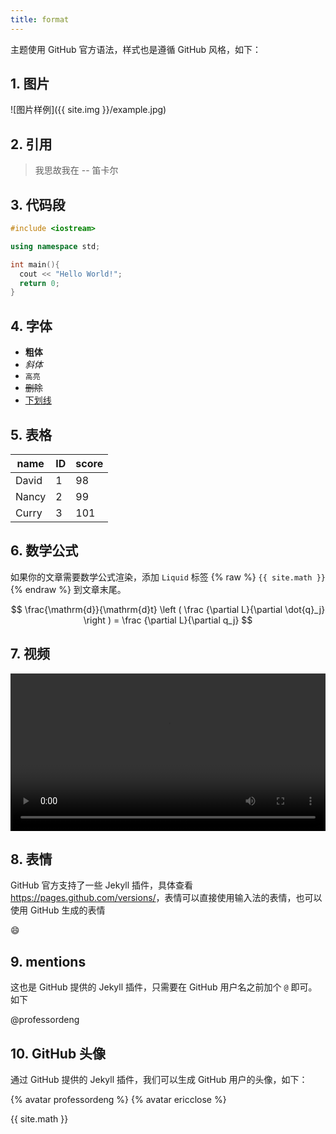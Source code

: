 ```yaml
---
title: format
---
```


主题使用 GitHub 官方语法，样式也是遵循 GitHub 风格，如下：

## 1. 图片

![图片样例]({{ site.img }}/example.jpg)

## 2. 引用

> 我思故我在 -- 笛卡尔

## 3. 代码段

``` c++
#include <iostream>

using namespace std;

int main(){
  cout << "Hello World!";
  return 0;
}
```

## 4. 字体

- **粗体**
- *斜体*
- `高亮`
- ~~删除~~
- <u>下划线</u>

## 5. 表格

| name  | ID   | score |
| ----- | ---- | ----- |
| David | 1    | 98    |
| Nancy | 2    | 99    |
| Curry | 3    | 101   |

## 6. 数学公式

如果你的文章需要数学公式渲染，添加 `Liquid` 标签 {% raw %} `{{ site.math }}` {% endraw %} 到文章末尾。

$$
\frac{\mathrm{d}}{\mathrm{d}t} \left ( \frac {\partial L}{\partial \dot{q}_j} \right ) = \frac {\partial L}{\partial q_j}
$$

## 7. 视频

<video src="https://cdn-video.xinpianchang.com/5b7fc02a84108.mp4" width = "100%" controls preload></video>

## 8. 表情

GitHub 官方支持了一些 Jekyll 插件，具体查看 <https://pages.github.com/versions/>，表情可以直接使用输入法的表情，也可以使用 GitHub 生成的表情

:smile:

## 9. mentions

这也是 GitHub 提供的 Jekyll 插件，只需要在 GitHub 用户名之前加个 `@` 即可。如下

@professordeng

## 10. GitHub 头像

通过 GitHub 提供的 Jekyll 插件，我们可以生成 GitHub 用户的头像，如下：

{% avatar professordeng %}
{% avatar ericclose %}

{{ site.math }}